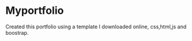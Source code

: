 # Myportfolio
Created this portfolio using a template I downloaded online, css,html,js and boostrap.

